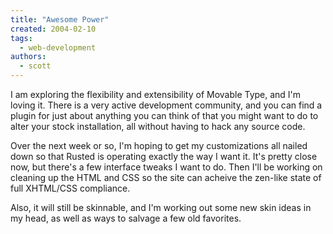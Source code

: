 ```yaml
---
title: "Awesome Power"
created: 2004-02-10
tags:
  - web-development
authors:
  - scott
---
```


I am exploring the flexibility and extensibility of Movable Type, and I'm loving it. There is a very active development community, and you can find a plugin for just about anything you can think of that you might want to do to alter your stock installation, all without having to hack any source code.

Over the next week or so, I'm hoping to get my customizations all nailed down so that Rusted is operating exactly the way I want it. It's pretty close now, but there's a few interface tweaks I want to do. Then I'll be working on cleaning up the HTML and CSS so the site can acheive the zen-like state of full XHTML/CSS compliance.

Also, it will still be skinnable, and I'm working out some new skin ideas in my head, as well as ways to salvage a few old favorites.
